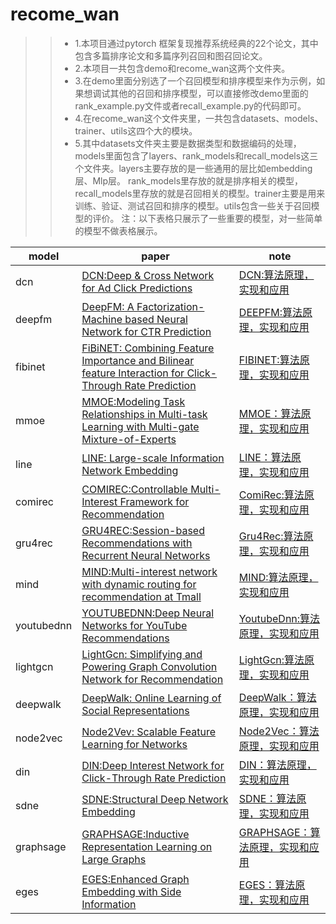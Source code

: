 # recome_wan
>> * 1.本项目通过pytorch 框架复现推荐系统经典的22个论文，其中包含多篇排序论文和多篇序列召回和图召回论文。<br>
>> * 2.本项目一共包含demo和recome_wan这两个文件夹。<br>
>> * 3.在demo里面分别选了一个召回模型和排序模型来作为示例，如果想调试其他的召回和排序模型，可以直接修改demo里面的rank_example.py文件或者recall_example.py的代码即可。<br>
>> * 4.在recome_wan这个文件夹里，一共包含datasets、models、trainer、utils这四个大的模块。<br> 
>> * 5.其中datasets文件夹主要是数据类型和数据编码的处理，models里面包含了layers、rank_models和recall_models这三个文件夹。layers主要存放的是一些通用的层比如embedding层、Mlp层。
> rank_models里存放的就是排序相关的模型，recall_models里存放的就是召回相关的模型。trainer主要是用来训练、验证、测试召回和排序的模型。utils包含一些关于召回模型的评价。
> 注：以下表格只展示了一些重要的模型，对一些简单的模型不做表格展示。


| model                         | paper                       | note                               |
| -------------| ------------- | ------------ |
| dcn   | [DCN:Deep & Cross Network for Ad Click Predictions](https://arxiv.org/abs/1708.05123)  | [DCN:算法原理，实现和应用](https://www.jianshu.com/p/262c63741c21)   |
| deepfm   | [DeepFM: A Factorization-Machine based Neural Network for CTR Prediction](https://www.ijcai.org/proceedings/2017/0239.pdf)   | [DEEPFM:算法原理，实现和应用](https://zhuanlan.zhihu.com/p/361451464)   |
| fibinet  |[FiBiNET: Combining Feature Importance and Bilinear feature Interaction for Click-Through Rate Prediction](https://arxiv.org/pdf/1905.09433.pdf)  | [FIBINET:算法原理，实现和应用](https://www.jianshu.com/p/ec00c5a4eaef)  |
| mmoe  | [MMOE:Modeling Task Relationships in Multi-task Learning with Multi-gate Mixture-of-Experts](https://dl.acm.org/doi/abs/10.1145/3219819.3220007) | [MMOE：算法原理，实现和应用](https://blog.csdn.net/hero_myself/article/details/128400010)|
| line   | [LINE: Large-scale Information Network Embedding](https://arxiv.org/pdf/1503.03578.pdf)   | [LINE：算法原理，实现和应用](https://blog.csdn.net/hero_myself/article/details/107169347)   |
| comirec   | [COMIREC:Controllable Multi-Interest Framework for Recommendation](https://arxiv.org/pdf/2005.09347.pdf)   | [ComiRec:算法原理，实现和应用](https://zhuanlan.zhihu.com/p/336604013)  |
| gru4rec  | [GRU4REC:Session-based Recommendations with Recurrent Neural Networks](https://arxiv.org/abs/1511.06939) | [Gru4Rec:算法原理，实现和应用](https://zhuanlan.zhihu.com/p/334882953)    |
| mind  | [MIND:Multi-interest network with dynamic routing for recommendation at Tmall](https://arxiv.org/pdf/1904.08030.pdf) | [MIND:算法原理，实现和应用](https://zhuanlan.zhihu.com/p/466543697)  |
| youtubednn   | [YOUTUBEDNN:Deep Neural Networks for YouTube Recommendations](https://www.researchgate.net/publication/307573656_Deep_Neural_Networks_for_YouTube_Recommendations)  | [YoutubeDnn:算法原理，实现和应用](https://zhuanlan.zhihu.com/p/580051042)  |
| lightgcn  | [LightGcn: Simplifying and Powering Graph Convolution Network for Recommendation](https://arxiv.org/abs/2002.02126)   | [LightGcn:算法原理，实现和应用](https://blog.csdn.net/qq_46006468/article/details/126060701) |
| deepwalk  | [DeepWalk: Online Learning of Social Representations](http://www.perozzi.net/publications/14_kdd_deepwalk.pdf)   | [DeepWalk：算法原理，实现和应用](https://zhuanlan.zhihu.com/p/56380812)  |
| node2vec  | [Node2Vev: Scalable Feature Learning for Networks](https://www.kdd.org/kdd2016/papers/files/rfp0218-groverA.pdf)   | [Node2Vec：算法原理，实现和应用](https://zhuanlan.zhihu.com/p/56542707)   |
| din  | [DIN:Deep Interest Network for Click-Through Rate Prediction](https://arxiv.org/abs/1706.06978)   | [DIN：算法原理，实现和应用](https://zhuanlan.zhihu.com/p/462998394)   |    
| sdne  | [SDNE:Structural Deep Network Embedding](https://arxiv.org/abs/1706.06978)   | [SDNE：算法原理，实现和应用](https://blog.csdn.net/weixin_44225182/article/details/125459134)   |    
|graphsage  | [GRAPHSAGE:Inductive Representation Learning on Large Graphs](https://zhuanlan.zhihu.com/p/62750137)   | [GRAPHSAGE：算法原理，实现和应用](https://zhuanlan.zhihu.com/p/558643399)   |    
|eges  | [EGES:Enhanced Graph Embedding with Side Information](https://www.bilibili.com/video/av899559357/?vd_source=34c01d8d4f1a113a7ed5aa95bd04d882)   | [EGES：算法原理，实现和应用](https://www.zhihu.com/question/329953396/answer/2646705408?utm_id=0)   |   
